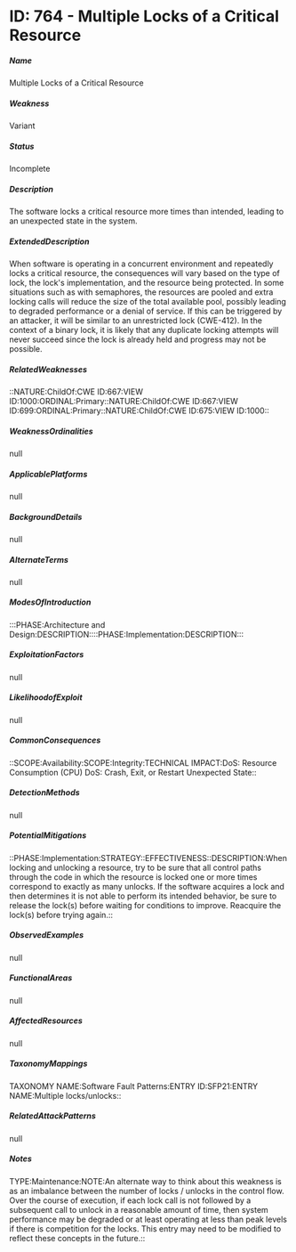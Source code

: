 # ID: 764 - Multiple Locks of a Critical Resource
<h5>Name</h5>Multiple Locks of a Critical Resource
<h5>Weakness</h5>Variant
<h5>Status</h5>Incomplete
<h5>Description</h5>The software locks a critical resource more times than intended, leading to an unexpected state in the system.
<h5>ExtendedDescription</h5>When software is operating in a concurrent environment and repeatedly locks a critical resource, the consequences will vary based on the type of lock, the lock's implementation, and the resource being protected. In some situations such as with semaphores, the resources are pooled and extra locking calls will reduce the size of the total available pool, possibly leading to degraded performance or a denial of service. If this can be triggered by an attacker, it will be similar to an unrestricted lock (CWE-412). In the context of a binary lock, it is likely that any duplicate locking attempts will never succeed since the lock is already held and progress may not be possible.
<h5>RelatedWeaknesses</h5>::NATURE:ChildOf:CWE ID:667:VIEW ID:1000:ORDINAL:Primary::NATURE:ChildOf:CWE ID:667:VIEW ID:699:ORDINAL:Primary::NATURE:ChildOf:CWE ID:675:VIEW ID:1000::
<h5>WeaknessOrdinalities</h5>null
<h5>ApplicablePlatforms</h5>null
<h5>BackgroundDetails</h5>null
<h5>AlternateTerms</h5>null
<h5>ModesOfIntroduction</h5>:::PHASE:Architecture and Design:DESCRIPTION::::PHASE:Implementation:DESCRIPTION:::
<h5>ExploitationFactors</h5>null
<h5>LikelihoodofExploit</h5>null
<h5>CommonConsequences</h5>::SCOPE:Availability:SCOPE:Integrity:TECHNICAL IMPACT:DoS: Resource Consumption (CPU) DoS: Crash, Exit, or Restart Unexpected State::
<h5>DetectionMethods</h5>null
<h5>PotentialMitigations</h5>::PHASE:Implementation:STRATEGY::EFFECTIVENESS::DESCRIPTION:When locking and unlocking a resource, try to be sure that all control paths through the code in which the resource is locked one or more times correspond to exactly as many unlocks. If the software acquires a lock and then determines it is not able to perform its intended behavior, be sure to release the lock(s) before waiting for conditions to improve. Reacquire the lock(s) before trying again.::
<h5>ObservedExamples</h5>null
<h5>FunctionalAreas</h5>null
<h5>AffectedResources</h5>null
<h5>TaxonomyMappings</h5>TAXONOMY NAME:Software Fault Patterns:ENTRY ID:SFP21:ENTRY NAME:Multiple locks/unlocks::
<h5>RelatedAttackPatterns</h5>null
<h5>Notes</h5>TYPE:Maintenance:NOTE:An alternate way to think about this weakness is as an imbalance between the number of locks / unlocks in the control flow. Over the course of execution, if each lock call is not followed by a subsequent call to unlock in a reasonable amount of time, then system performance may be degraded or at least operating at less than peak levels if there is competition for the locks. This entry may need to be modified to reflect these concepts in the future.::

